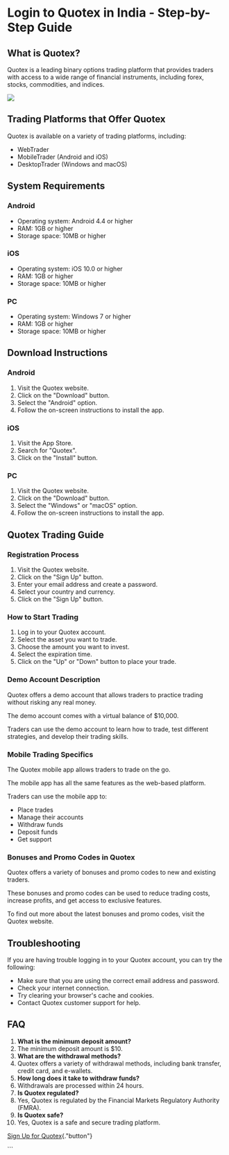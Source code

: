 # Login to Quotex in India - Step-by-Step Guide

## What is Quotex?

Quotex is a leading binary options trading platform that provides
traders with access to a wide range of financial instruments, including
forex, stocks, commodities, and indices.

[![](https://static.quotex.io/files/3_en/300_250.jpg)](https://traff.sbs/brokerqxlid)

## Trading Platforms that Offer Quotex

Quotex is available on a variety of trading platforms, including:

-   WebTrader
-   MobileTrader (Android and iOS)
-   DesktopTrader (Windows and macOS)

## System Requirements

### Android

-   Operating system: Android 4.4 or higher
-   RAM: 1GB or higher
-   Storage space: 10MB or higher

### iOS

-   Operating system: iOS 10.0 or higher
-   RAM: 1GB or higher
-   Storage space: 10MB or higher

### PC

-   Operating system: Windows 7 or higher
-   RAM: 1GB or higher
-   Storage space: 10MB or higher

## Download Instructions

### Android

1.  Visit the Quotex website.
2.  Click on the "Download" button.
3.  Select the "Android" option.
4.  Follow the on-screen instructions to install the app.

### iOS

1.  Visit the App Store.
2.  Search for "Quotex".
3.  Click on the "Install" button.

### PC

1.  Visit the Quotex website.
2.  Click on the "Download" button.
3.  Select the "Windows" or "macOS" option.
4.  Follow the on-screen instructions to install the app.

## Quotex Trading Guide

### Registration Process

1.  Visit the Quotex website.
2.  Click on the "Sign Up" button.
3.  Enter your email address and create a password.
4.  Select your country and currency.
5.  Click on the "Sign Up" button.

### How to Start Trading

1.  Log in to your Quotex account.
2.  Select the asset you want to trade.
3.  Choose the amount you want to invest.
4.  Select the expiration time.
5.  Click on the "Up" or "Down" button to place your trade.

### Demo Account Description

Quotex offers a demo account that allows traders to practice trading
without risking any real money.

The demo account comes with a virtual balance of \$10,000.

Traders can use the demo account to learn how to trade, test different
strategies, and develop their trading skills.

### Mobile Trading Specifics

The Quotex mobile app allows traders to trade on the go.

The mobile app has all the same features as the web-based platform.

Traders can use the mobile app to:

-   Place trades
-   Manage their accounts
-   Withdraw funds
-   Deposit funds
-   Get support

### Bonuses and Promo Codes in Quotex

Quotex offers a variety of bonuses and promo codes to new and existing
traders.

These bonuses and promo codes can be used to reduce trading costs,
increase profits, and get access to exclusive features.

To find out more about the latest bonuses and promo codes, visit the
Quotex website.

## Troubleshooting

If you are having trouble logging in to your Quotex account, you can try
the following:

-   Make sure that you are using the correct email address and password.
-   Check your internet connection.
-   Try clearing your browser\'s cache and cookies.
-   Contact Quotex customer support for help.

## FAQ

1.  **What is the minimum deposit amount?**
2.  The minimum deposit amount is \$10.
3.  **What are the withdrawal methods?**
4.  Quotex offers a variety of withdrawal methods, including bank
    transfer, credit card, and e-wallets.
5.  **How long does it take to withdraw funds?**
6.  Withdrawals are processed within 24 hours.
7.  **Is Quotex regulated?**
8.  Yes, Quotex is regulated by the Financial Markets Regulatory
    Authority (FMRA).
9.  **Is Quotex safe?**
10. Yes, Quotex is a safe and secure trading platform.

[Sign Up for
Quotex](\%22https://traff.sbs/brokerqxsignup\%22){."button"}

\`\`\`

